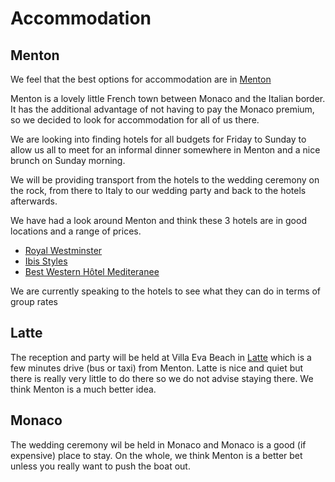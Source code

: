 # Accommodation

## Menton

We feel that the best options for accommodation are in [Menton](/en/menton)

Menton is a lovely little French town between Monaco and the Italian border. It has the additional advantage of not having to pay the Monaco premium, so we decided to look for accommodation for all of us there.

We are looking into finding hotels for all budgets for Friday to Sunday to allow us all to meet for an informal dinner somewhere in Menton and a nice brunch on Sunday morning.

We will be providing transport from the hotels to the wedding ceremony on the rock, from there to Italy to our wedding party and back to the hotels afterwards.

We have had a look around Menton and think these 3 hotels are in good locations and a range of prices.

- [Royal Westminster](https://www.hotel-royal-westminster.com/en/)
- [Ibis Styles](https://all.accor.com/hotel/7009/index.en.shtml)
- [Best Western Hôtel Mediteranee](https://www.hotel-med-menton.com/en/)

We are currently speaking to the hotels to see what they can do in terms of group rates

## Latte

The reception and party will be held at Villa Eva Beach in [Latte](/en/latte) which is a few minutes drive (bus or taxi) from Menton. Latte is nice and quiet but there is really very little to do there so we do not advise staying there. We think Menton is a much better idea.

## Monaco

The wedding ceremony wil be held in Monaco and Monaco is a good (if expensive) place to stay. On the whole, we think Menton is a better bet unless you really want to push the boat out.
